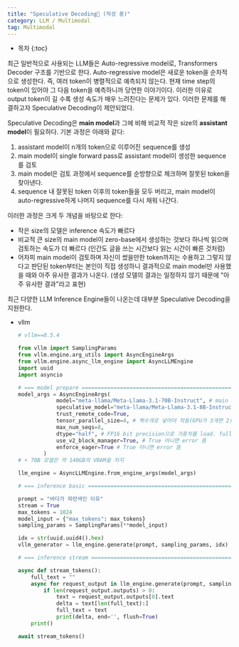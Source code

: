 ```yaml
---
title: "Speculative Decoding🚀 (작성 중)"
category: LLM / Multimodal
tag: Multimodal
---
```








* 목차
{:toc}











최근 일반적으로 사용되는 LLM들은 Auto-regressive model로, Transformers Decoder 구조를 기반으로 한다. Auto-regressive model은 새로운 token을 순차적으로 생성한다. 즉, 여러 token이 병렬적으로 예측되지 않는다. 현재 time step의 token이 있어야 그 다음 token을 예측하니까 당연한 이야기이다. 이러한 이유로 output token이 길 수록 생성 속도가 매우 느려진다는 문제가 있다. 이러한 문제를 해결하고자 Speculative Decoding이 제안되었다. 

Speculative Decoding은 **main model**과 그에 비해 비교적 작은 size의 **assistant model**이 필요하다. 기본 과정은 아래와 같다:

1. assistant model이 n개의 token으로 이루어진 sequence를 생성
2. main model이 single forward pass로  assistant model이 생성한 sequence를 검토
3. main model은 검토 과정에서 sequence를 순방향으로 체크하며 잘못된 token을 찾아낸다.
4. sequence 내 잘못된 token 이후의 token들을 모두 버리고, main model이 auto-regressive하게 나머지 sequence를 다시 채워 나간다.

이러한 과정은 크게 두 개념을 바탕으로 한다:

- 작은 size의 모델은 inference 속도가 빠르다
- 비교적 큰 size의 main model이 zero-base에서 생성하는 것보다 하나씩 읽으며 검토하는 속도가 더 빠르다 (인간도 글을 쓰는 시간보다 읽는 시간이 빠른 것처럼)
- 어차피 main model이 검토하며 자신이 썼을만한 token까지는 수용하고 그렇지 않다고 판단된 token부터는 본인이 직접 생성하니 결과적으로 main model만 사용했을 때와 아주 유사한 결과가 나온다. (생성 모델의 결과는 일정하지 않기 때문에 "아주 유사한 결과"라고 표현)

최근 다양한 LLM Inference Engine들이 나온는데 대부분 Speculative Decoding을 지원한다.


- vllm
  
  ```python
  # vllm==0.5.4
  
  from vllm import SamplingParams
  from vllm.engine.arg_utils import AsyncEngineArgs
  from vllm.engine.async_llm_engine import AsyncLLMEngine
  import uuid
  import asyncio
  
  # === model prepare ================================================
  model_args = AsyncEngineArgs(
              model="meta-llama/Meta-Llama-3.1-70B-Instruct", # main model
              speculative_model="meta-llama/Meta-Llama-3.1-8B-Instruct", # assistant model
              trust_remote_code=True,
              tensor_parallel_size=4, # 짝수개로 넣어야 작동(GPU가 3개면 2로 지정)
              max_num_seqs=8,
              dtype="half", # FP16 bit precision으로 가중치를 load. full FP32보다 메모리 사용량이 절반으로 줄어듦.
              use_v2_block_manager=True, # True 아니면 error 뜸
              enforce_eager=True # True 아니면 error 뜸
          )
  # + 70B 모델은 약 140GB의 VRAM을 차지
  
  llm_engine = AsyncLLMEngine.from_engine_args(model_args)
  
  # === inference basic ================================================
  
  prompt = "바다가 파란색인 이유"
  stream = True
  max_tokens = 1024
  model_input = {"max_tokens": max_tokens}
  sampling_params = SamplingParams(**model_input)
  
  idx = str(uuid.uuid4().hex)
  vllm_generator = llm_engine.generate(prompt, sampling_params, idx)
  
  # === inference stream ================================================
  
  async def stream_tokens():
      full_text = ""
      async for request_output in llm_engine.generate(prompt, sampling_params, idx):
          if len(request_output.outputs) > 0:
              text = request_output.outputs[0].text
              delta = text[len(full_text):]
              full_text = text
              print(delta, end='', flush=True)
      print()
  
  await stream_tokens()
  ```
